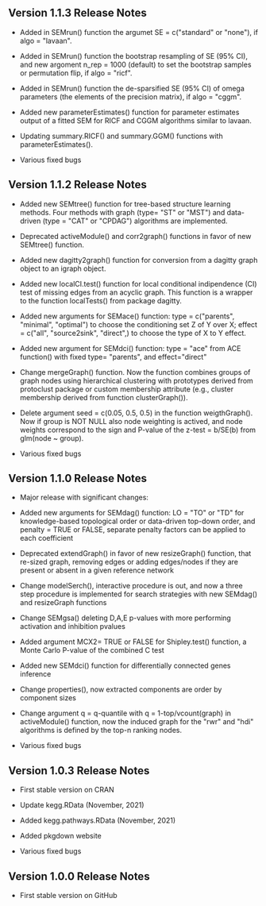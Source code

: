 ## Version 1.1.3 Release Notes
* Added in SEMrun() function the argumet SE = c("standard" or "none"), if
algo = "lavaan".

* Added in SEMrun() function the bootstrap resampling of SE (95% CI), and
new argoment n_rep = 1000 (default) to set the bootstrap samples or permutation
flip, if algo = "ricf".

* Added in SEMrun() function the de-sparsified SE (95% CI) of omega parameters 
(the elements of the precision matrix), if algo = "cggm".

* Added new parameterEstimates() function for parameter estimates output
of a fitted SEM for RICF and CGGM algorithms similar to lavaan.

* Updating summary.RICF() and summary.GGM() functions with parameterEstimates().

* Various fixed bugs

## Version 1.1.2 Release Notes
* Added new SEMtree() function for tree-based structure learning methods.
Four methods with graph (type= "ST" or "MST") and data-driven (type = "CAT"
or "CPDAG") algorithms are implemented.

* Deprecated activeModule() and corr2graph() functions in favor of new SEMtree()
function. 

* Added new dagitty2graph() function for conversion from a dagitty graph object
to an igraph object.

* Added new localCI.test() function for local conditional indipendence (CI)
test of missing edges from an acyclic graph. This function is a wrapper to
the function localTests() from package dagitty. 

* Added new arguments for SEMace() function: type = c("parents", "minimal",
"optimal") to choose the conditioning set Z of Y over X; effect = c("all",
"source2sink", "direct",) to choose the type of X to Y effect. 

* Added new argument for SEMdci() function: type = "ace" from ACE function()
with fixed type= "parents", and effect="direct"

* Change mergeGraph() function. Now the function combines groups of graph
nodes using hierarchical clustering with prototypes derived from protoclust
package or custom membership attribute (e.g., cluster membership derived from
function clusterGraph()).  

* Delete argument seed = c(0.05, 0.5, 0.5) in the function weigthGraph(). Now
if group is NOT NULL also node weighting is actived, and node weights correspond
to the sign and P-value of the z-test = b/SE(b) from glm(node ~ group).

* Various fixed bugs

## Version 1.1.0 Release Notes
* Major release with significant changes:

* Added new arguments for SEMdag() function: LO = "TO" or "TD" for knowledge-based
topological order or data-driven top-down order, and penalty = TRUE or FALSE,
separate penalty factors can be applied to each coefficient

* Deprecated extendGraph() in favor of new resizeGraph() function, that 
re-sized graph, removing edges or adding edges/nodes if they are present
or absent in a given reference network

* Change modelSerch(), interactive procedure is out, and now a three step
procedure is implemented for search strategies with new SEMdag() and resizeGraph
functions 

* Change SEMgsa() deleting D,A,E p-values with more performing activation and
inhibition pvalues

* Added argument MCX2= TRUE or FALSE for Shipley.test() function, a Monte Carlo
P-value of the combined C test

* Added new SEMdci() function for differentially connected genes inference

* Change properties(), now extracted components are order by component sizes

* Change argument q = q-quantile with q = 1-top/vcount(graph) in activeModule()
function, now the induced graph for the "rwr" and "hdi" algorithms is defined
by the top-n ranking nodes.

* Various fixed bugs

## Version 1.0.3 Release Notes
* First stable version on CRAN

* Update kegg.RData (November, 2021)

* Added kegg.pathways.RData (November, 2021)

* Added pkgdown website

* Various fixed bugs

## Version 1.0.0 Release Notes
* First stable version on GitHub
